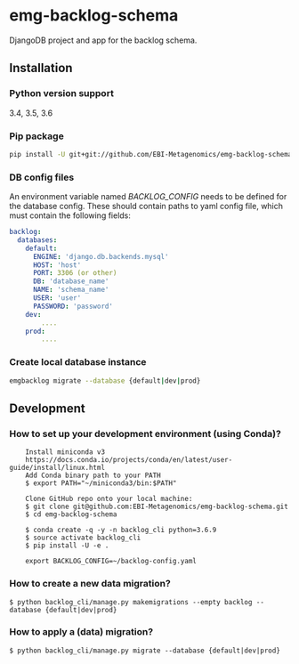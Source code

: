 # emg-backlog-schema
DjangoDB project and app for the backlog schema.
## Installation
### Python version support
3.4, 3.5, 3.6

### Pip package
```bash
pip install -U git+git://github.com/EBI-Metagenomics/emg-backlog-schema.git
```

### DB config files
An environment variable named *BACKLOG_CONFIG* needs to be defined for the database config.
These should contain paths to yaml config file, which must contain the following fields:
```yaml
backlog:
  databases:
    default:
      ENGINE: 'django.db.backends.mysql'
      HOST: 'host'
      PORT: 3306 (or other)
      DB: 'database_name'
      NAME: 'schema_name'
      USER: 'user'
      PASSWORD: 'password'
    dev:
        ....
    prod:
        ....
```

### Create local database instance
```bash
emgbacklog migrate --database {default|dev|prod}
```

## Development
### How to set up your development environment (using Conda)?

```
    Install miniconda v3
    https://docs.conda.io/projects/conda/en/latest/user-guide/install/linux.html
    Add Conda binary path to your PATH
    $ export PATH="~/miniconda3/bin:$PATH"
    
    Clone GitHub repo onto your local machine:
    $ git clone git@github.com:EBI-Metagenomics/emg-backlog-schema.git
    $ cd emg-backlog-schema
    
    $ conda create -q -y -n backlog_cli python=3.6.9
    $ source activate backlog_cli 
    $ pip install -U -e .
    
    export BACKLOG_CONFIG=~/backlog-config.yaml
```

### How to create a new data migration?

    $ python backlog_cli/manage.py makemigrations --empty backlog --database {default|dev|prod}
    
### How to apply a (data) migration?

    $ python backlog_cli/manage.py migrate --database {default|dev|prod}